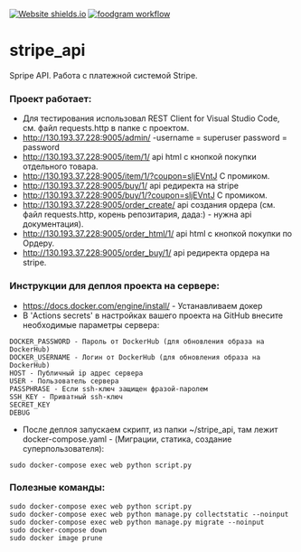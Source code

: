[![Website shields.io](https://img.shields.io/website-up-down-green-red/http/shields.io.svg)](http://130.193.37.228:9005/item/1/)
[![foodgram workflow](https://github.com/zomini/stripe_api/actions/workflows/main.yml/badge.svg)](https://github.com/zomini/zomini/stripe_api/actions/workflows/main.yml)
# stripe_api
Spripe API. Работа с платежной системой Stripe.<br>


### Проект работает:
- Для тестирования использовал REST Client for Visual Studio Code, см. файл requests.http в папке с проектом.
- http://130.193.37.228:9005/admin/ -username = superuser password = password
- http://130.193.37.228:9005/item/1/ api html с кнопкой покупки отдельного товара.
- http://130.193.37.228:9005/item/1/?coupon=sljEVntJ С промиком.
- http://130.193.37.228:9005/buy/1/ api редиректа на stripe
- http://130.193.37.228:9005/buy/1/?coupon=sljEVntJ С промиком.
- http://130.193.37.228:9005/order_create/ api создания ордера (см. файл requests.http, корень репозитария, дада:) - нужна api документация).
- http://130.193.37.228:9005/order_html/1/ api html с кнопкой покупки по Ордеру.
- http://130.193.37.228:9005/order_buy/1/ api редиректа ордера на stripe.

### Инструкции для деплоя проекта на сервере:
- https://docs.docker.com/engine/install/ - Устанавливаем докер
- В 'Actions secrets' в настройках вашего проекта на GitHub внесите необходимые параметры сервера:
```
DOCKER_PASSWORD - Пароль от DockerHub (для обновления образа на DockerHub)
DOCKER_USERNAME - Логин от DockerHub (для обновления образа на DockerHub)
HOST - Публичный ip адрес сервера
USER - Пользователь сервера
PASSPHRASE - Если ssh-ключ защищен фразой-паролем
SSH_KEY - Приватный ssh-ключ
SECRET_KEY
DEBUG
```
- После деплоя запускаем скрипт, из папки ~/stripe_api, там лежит docker-compose.yaml - (Миграции, статика, создание суперпользователя):
```
sudo docker-compose exec web python script.py
```


### Полезные команды:
```
sudo docker-compose exec web python script.py
sudo docker-compose exec web python manage.py collectstatic --noinput
sudo docker-compose exec web python manage.py migrate --noinput
sudo docker-compose down
sudo docker image prune
```